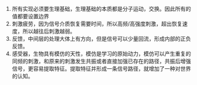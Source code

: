 1. 所有实现必须要生理基础，生理基础的本质都是分子运动，交换。因此所有的值都要设置边界
2. 刺激疲劳，因为信号介质恢复需要时间，所以高频/高强度刺激，超出恢复速度，所以越往后刺激越弱。
3. 反馈，中间层的处理大体上有方向，但是信号可以少量回流，形成内部的正负反馈。
4. 感受器，生物具有模仿的天性，模仿是学习的原始动力，模仿可以产生重复的同频的刺激，和原来的刺激发生共振或者直接加强已存在的路径，共振后增强信号，更容易提取特征。提取特征并形成一条信号路径，就增加了一种对世界的认知。
   